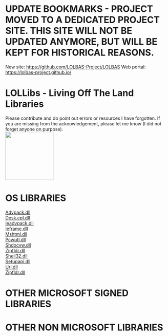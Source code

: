 # UPDATE BOOKMARKS - PROJECT MOVED TO A DEDICATED PROJECT SITE. THIS SITE WILL NOT BE UPDATED ANYMORE, BUT WILL BE KEPT FOR HISTORICAL REASONS.
New site: https://github.com/LOLBAS-Project/LOLBAS
Web portal: https://lolbas-project.github.io/ 

# LOLLibs - Living Off The Land Libraries
Please contribute and do point out errors or resources I have forgotten.
If you are missing from the acknowledgement, please let me know (I did not forget anyone on purpose).    
<img src="https://github.com/api0cradle/LOLBAS/raw/master/Logo/LOLLib.png" height="150">
   
# OS LIBRARIES
[Advpack.dll](OSLibraries/Advpack.md)    
[Desk.cpl.dll](OSLibraries/Desk.cpl.md)    
[Ieadvpack.dll](OSLibraries/Ieadvpack.md)    
[Ieframe.dll](OSLibraries/Ieframe.md)    
[Mshtml.dll](OSLibraries/Mshtml.md)    
[Pcwutl.dll](OSLibraries/Pcwutl.md)    
[Shdocvw.dll](OSLibraries/Shdocvw.md)    
[Zipfldr.dll](OSLibraries/Zipfldr.md)    
[Shell32.dll](OSLibraries/Shell32.md)    
[Setupapi.dll](OSLibraries/Setupapi.md)    
[Url.dll](OSLibraries/Url.md)    
[Zipfldr.dll](OSLibraries/Zipfldr.md)    
   
# OTHER MICROSOFT SIGNED LIBRARIES


# OTHER NON MICROSOFT LIBRARIES
 


